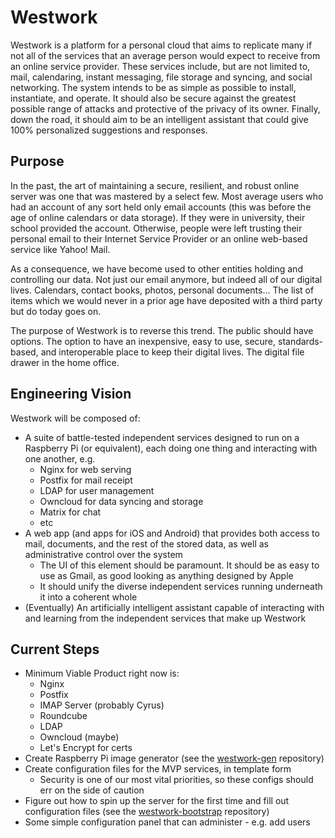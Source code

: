 Westwork
===

Westwork is a platform for a personal cloud that aims to replicate many if not all of the services that an average person would expect to receive from an online service provider. These services include, but are not limited to, mail, calendaring, instant messaging, file storage and syncing, and social networking. The system intends to be as simple as possible to install, instantiate, and operate. It should also be  secure against the greatest possible range of attacks and protective of the privacy of its owner. Finally, down the road, it should aim to be an intelligent assistant that could give 100% personalized suggestions and responses.

Purpose
---
In the past, the art of maintaining a secure, resilient, and robust online server was one that was mastered by a select few. Most average users who had an account of any sort held only email accounts (this was before the age of online calendars or data storage). If they were in university, their school provided the account. Otherwise, people were left trusting their personal email to their Internet Service Provider or an online web-based service like Yahoo! Mail.

As a consequence, we have become used to other entities holding and controlling our data. Not just our email anymore, but indeed all of our digital lives. Calendars, contact books, photos, personal documents... The list of items which we would never in a prior age have deposited with a third party but do today goes on.

The purpose of Westwork is to reverse this trend. The public should have options. The option to have an inexpensive, easy to use, secure, standards-based, and interoperable place to keep their digital lives. The digital file drawer in the home office.

Engineering Vision
---
Westwork will be composed of:
* A suite of battle-tested independent services designed to run on a Raspberry Pi (or equivalent), each doing one thing and interacting with one another, e.g.
    * Nginx for web serving
    * Postfix for mail receipt
    * LDAP for user management
    * Owncloud for data syncing and storage
    * Matrix for chat
    * etc
* A web app (and apps for iOS and Android) that provides both access to mail, documents, and the rest of the stored data, as well as administrative control over the system
    * The UI of this element should be paramount. It should be as easy to use as Gmail, as good looking as anything designed by Apple
    * It should unify the diverse independent services running underneath it into a coherent whole
* (Eventually) An artificially intelligent assistant capable of interacting with and learning from the independent services that make up Westwork

Current Steps
---
* Minimum Viable Product right now is:
    * Nginx
    * Postfix
    * IMAP Server (probably Cyrus)
    * Roundcube
    * LDAP
    * Owncloud (maybe)
    * Let's Encrypt for certs
* Create Raspberry Pi image generator (see the [westwork-gen](https://github.com/westwork-org/westwork-gen) repository)
* Create configuration files for the MVP services, in template form
    * Security is one of our most vital priorities, so these configs should err on the side of caution
* Figure out how to spin up the server for the first time and fill out configuration files (see the [westwork-bootstrap](https://github.com/westwork-org/westwork-bootstrap) repository)
* Some simple configuration panel that can administer - e.g. add users
